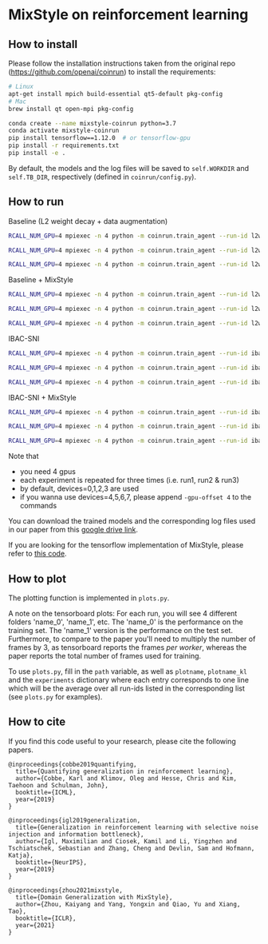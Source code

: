 # MixStyle on reinforcement learning

## How to install

Please follow the installation instructions taken from the original repo (https://github.com/openai/coinrun) to install the requirements:

```bash
# Linux
apt-get install mpich build-essential qt5-default pkg-config
# Mac
brew install qt open-mpi pkg-config

conda create --name mixstyle-coinrun python=3.7
conda activate mixstyle-coinrun
pip install tensorflow==1.12.0  # or tensorflow-gpu
pip install -r requirements.txt
pip install -e .
```

By default, the models and the log files will be saved to `self.WORKDIR` and `self.TB_DIR`, respectively (defined in `coinrun/config.py`).

## How to run

Baseline (L2 weight decay + data augmentation)
```bash
RCALL_NUM_GPU=4 mpiexec -n 4 python -m coinrun.train_agent --run-id l2wd_da_run1 --num-levels 500 --test --long --l2 0.0001 -uda 1

RCALL_NUM_GPU=4 mpiexec -n 4 python -m coinrun.train_agent --run-id l2wd_da_run2 --num-levels 500 --test --long --l2 0.0001 -uda 1

RCALL_NUM_GPU=4 mpiexec -n 4 python -m coinrun.train_agent --run-id l2wd_da_run3 --num-levels 500 --test --long --l2 0.0001 -uda 1
```

Baseline + MixStyle
```bash
RCALL_NUM_GPU=4 mpiexec -n 4 python -m coinrun.train_agent --run-id l2wd_da_ms_run1 --num-levels 500 --test --long --l2 0.0001 -uda 1 --mixstyle

RCALL_NUM_GPU=4 mpiexec -n 4 python -m coinrun.train_agent --run-id l2wd_da_ms_run2 --num-levels 500 --test --long --l2 0.0001 -uda 1 --mixstyle

RCALL_NUM_GPU=4 mpiexec -n 4 python -m coinrun.train_agent --run-id l2wd_da_ms_run3 --num-levels 500 --test --long --l2 0.0001 -uda 1 --mixstyle
```

IBAC-SNI
```bash
RCALL_NUM_GPU=4 mpiexec -n 4 python -m coinrun.train_agent --run-id ibac_sni_lmda0.5_run1 --num-levels 500 --test --long --l2 0.0001 -uda 1 --beta 0.0001 --nr-samples 12 --sni

RCALL_NUM_GPU=4 mpiexec -n 4 python -m coinrun.train_agent --run-id ibac_sni_lmda0.5_run2 --num-levels 500 --test --long --l2 0.0001 -uda 1 --beta 0.0001 --nr-samples 12 --sni

RCALL_NUM_GPU=4 mpiexec -n 4 python -m coinrun.train_agent --run-id ibac_sni_lmda0.5_run3 --num-levels 500 --test --long --l2 0.0001 -uda 1 --beta 0.0001 --nr-samples 12 --sni
```

IBAC-SNI + MixStyle
```bash
RCALL_NUM_GPU=4 mpiexec -n 4 python -m coinrun.train_agent --run-id ibac_sni_lmda0.5_ms_run1 --num-levels 500 --test --long --l2 0.0001 -uda 1 --beta 0.0001 --nr-samples 12 --sni --mixstyle

RCALL_NUM_GPU=4 mpiexec -n 4 python -m coinrun.train_agent --run-id ibac_sni_lmda0.5_ms_run2 --num-levels 500 --test --long --l2 0.0001 -uda 1 --beta 0.0001 --nr-samples 12 --sni --mixstyle

RCALL_NUM_GPU=4 mpiexec -n 4 python -m coinrun.train_agent --run-id ibac_sni_lmda0.5_ms_run3 --num-levels 500 --test --long --l2 0.0001 -uda 1 --beta 0.0001 --nr-samples 12 --sni --mixstyle
```

Note that

- you need 4 gpus
- each experiment is repeated for three times (i.e. run1, run2 & run3)
- by default, devices=0,1,2,3 are used
- if you wanna use devices=4,5,6,7, please append `-gpu-offset 4` to the commands

You can download the trained models and the corresponding log files used in our paper from this [google drive link](https://drive.google.com/drive/folders/1NeoGgLMtU_a3sflKqYI00bT81473BXTP?usp=sharing).

If you are looking for the tensorflow implementation of MixStyle, please refer to [this code](https://github.com/KaiyangZhou/mixstyle-release/blob/master/rl/coinrun/policies.py#L11).

## How to plot

The plotting function is implemented in `plots.py`.

A note on the tensorboard plots: For each run, you will see 4 different folders 'name_0', 'name_1', etc. The 'name_0' is the performance on the training set. The 'name_1' version is the performance on the test set. Furthermore, to compare to the paper you'll need to multiply the number of frames by 3, as tensorboard reports the frames _per worker_, whereas the paper reports the total number of frames used for training.

To use `plots.py`, fill in the `path` variable, as well as `plotname`, `plotname_kl` and the `experiments` dictionary where each entry corresponds to one line which will be the average over all run-ids listed in the corresponding list (see `plots.py` for examples).

## How to cite

If you find this code useful to your research, please cite the following papers.

```
@inproceedings{cobbe2019quantifying,
  title={Quantifying generalization in reinforcement learning},
  author={Cobbe, Karl and Klimov, Oleg and Hesse, Chris and Kim, Taehoon and Schulman, John},
  booktitle={ICML},
  year={2019}
}

@inproceedings{igl2019generalization,
  title={Generalization in reinforcement learning with selective noise injection and information bottleneck},
  author={Igl, Maximilian and Ciosek, Kamil and Li, Yingzhen and Tschiatschek, Sebastian and Zhang, Cheng and Devlin, Sam and Hofmann, Katja},
  booktitle={NeurIPS},
  year={2019}
}

@inproceedings{zhou2021mixstyle,
  title={Domain Generalization with MixStyle},
  author={Zhou, Kaiyang and Yang, Yongxin and Qiao, Yu and Xiang, Tao},
  booktitle={ICLR},
  year={2021}
}
```